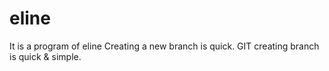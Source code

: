 # eline
It is a program of eline
Creating a new branch is quick.
GIT creating branch is quick & simple.